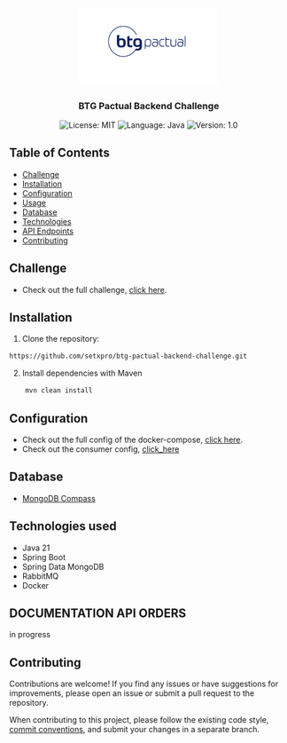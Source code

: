 <p align="center" width="100%">
    <img width="50%" src="./images/btg-logo.jpg"> 
</p>

<h3 align="center">
  BTG Pactual Backend Challenge
</h3>

<p align="center">

  <img alt="License: MIT" src="https://img.shields.io/badge/license-MIT-%2304D361">
  <img alt="Language: Java" src="https://img.shields.io/badge/language-java-green">
  <img alt="Version: 1.0" src="https://img.shields.io/badge/version-1.0-yellowgreen">

</p>



## Table of Contents

- [Challenge](#challenge)
- [Installation](#installation)
- [Configuration](#configuration)
- [Usage](#usage)
- [Database](#database)
- [Technologies](#technologies-used)
- [API Endpoints](#documentation-api-orders)
- [Contributing](#contributing)


## Challenge
- Check out the full challenge, [click here](./PROBLEM.md).

## Installation

1. Clone the repository:

```bash
https://github.com/setxpro/btg-pactual-backend-challenge.git
```

2. Install dependencies with Maven

```bash 
    mvn clean install
```

## Configuration
- Check out the full config of the docker-compose, [click here](./local/docker-compose.yml).
- Check out the consumer config, [click_here](./src/main/java/teach/setxpro/btgpactual/orderms/config/RabbitMqConfig.java)

## Database
- [MongoDB Compass](https://www.mongodb.com/products/tools/compass)

## Technologies used

* Java 21
* Spring Boot
* Spring Data MongoDB
* RabbitMQ
* Docker

## DOCUMENTATION API ORDERS

in progress


## Contributing

Contributions are welcome! If you find any issues or have suggestions for improvements, please open an issue or submit a pull request to the repository.

When contributing to this project, please follow the existing code style, [commit conventions](https://www.conventionalcommits.org/en/v1.0.0/), and submit your changes in a separate branch.
